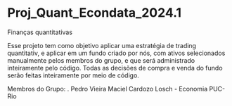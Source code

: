 # Proj_Quant_Econdata_2024.1
 Finanças quantitativas

 Esse projeto tem como objetivo aplicar uma estratégia de trading quantitativ, e aplicar em um fundo criado por nós, com ativos selecionados manualmente pelos membros do grupo, e que será administrado inteiramente pelo código. 
 Todas as decisões de compra e venda do fundo serão feitas inteiramente por meio de código. 

 Membros do Grupo:
 .  Pedro Vieira Maciel Cardozo Losch - Economia PUC-Rio
